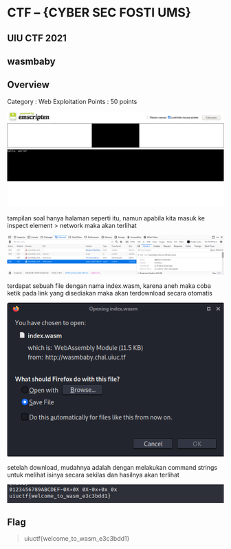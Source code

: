 # CTF – {CYBER SEC FOSTI UMS}

## UIU CTF 2021

## wasmbaby

## Overview
Category : Web Exploitation
Points : 50 points

![home page](./1.png)

tampilan soal hanya halaman seperti itu, namun apabila kita masuk ke inspect element > network maka akan terlihat


![home page](./2.png)

terdapat sebuah file dengan nama index.wasm, karena aneh maka coba ketik pada link yang disediakan maka 
akan terdownload secara otomatis



![home page](./3.png)

setelah download, mudahnya adalah dengan melakukan command strings untuk melihat isinya secara sekilas dan hasilnya akan terlihat

![home page](./4.png)


## Flag
> uiuctf{welcome_to_wasm_e3c3bdd1}
